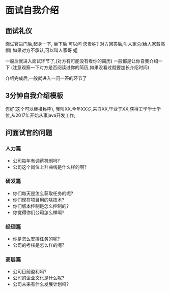 # 面试自我介绍

## 面试礼仪
面试官进门后,起身一下,   坐下后 可以问 您贵姓?     对方回答后,叫人家总(给人家戴高帽)   如果对方不承认,可以叫人家哥 姐

一般后就进入面试环节了,(对方有可能没有看你的简历)  一般都是让你自我介绍一下 (注意观察一下对方是否阅读过你的简历,如果没看过就要加长介绍时间)

介绍完成后,一般就进入一问一答的环节了

## 3分钟自我介绍模板

您好(这个可以替换称呼), 我叫XX,今年XX岁,来自XX,毕业于XX,获得工学学士学位,从2017年开始从事java开发工作,



## 问面试官的问题
### 人力篇
- 公司每年有调薪机制吗?
- 公司这个岗位上升曲线是什么样的啊?
### 研发篇
- 你们每天是怎么获取任务的呢?
- 你们现在项目用的啥技术?
- 你们版本控制是怎么控制的?
- 你觉得你们公司怎么样啊?
### 经理篇
- 你是怎么安排任务的呢?
- 公司的考核是怎么样的呢?
### 高层篇
- 公司目前盈利吗?
- 公司的企业文化是什么呢?
- 公司未来有什么发展计划吗?